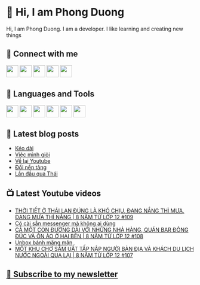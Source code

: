 # 👋 Hi, I am Phong Duong

Hi, I am Phong Duong. I am a developer. I like learning and creating new things

## 🔗 Connect with me
[<img height="32" width="32" src="https://cdn.jsdelivr.net/npm/simple-icons@v3/icons/youtube.svg" />](https://www.youtube.com/channel/UCXykqt3V2-9bYXKWZRcH0rA)
[<img height="32" width="32" src="https://cdn.jsdelivr.net/npm/simple-icons@v3/icons/instagram.svg" />](https://www.instagram.com/phongduonglh)
[<img height="32" width="32" src="https://cdn.jsdelivr.net/npm/simple-icons@v3/icons/twitter.svg" />](https://twitter.com/phongduonglh)
[<img height="32" width="32" src="https://cdn.jsdelivr.net/npm/simple-icons@v3/icons/facebook.svg" />](https://www.facebook.com/phongduonglh)
[<img height="32" width="32" src="https://cdn.jsdelivr.net/npm/simple-icons@v3/icons/linkedin.svg" />](https://www.linkedin.com/in/phongduonglh)

## 🧰 Languages and Tools

[<img height="32" width="32" src="https://cdn.jsdelivr.net/npm/simple-icons@v3/icons/javascript.svg" />](javascript)
[<img height="32" width="32" src="https://cdn.jsdelivr.net/npm/simple-icons@v3/icons/html5.svg" />](html5)
[<img height="32" width="32" src="https://cdn.jsdelivr.net/npm/simple-icons@v3/icons/css3.svg" />](css3)
[<img height="32" width="32" src="https://cdn.jsdelivr.net/npm/simple-icons@v3/icons/node-dot-js.svg" />](nodejs)
[<img height="32" width="32" src="https://cdn.jsdelivr.net/npm/simple-icons@v3/icons/react.svg" />](react)
[<img height="32" width="32" src="https://cdn.jsdelivr.net/npm/simple-icons@v3/icons/vue-dot-js.svg" />](vue)

## 📝 Latest blog posts

<!-- BLOG-POST-LIST:START -->
- [Kéo dài](https://phongduong.dev/blog/2021/08/keo-dai/)
- [Việc mình giỏi](https://phongduong.dev/blog/2021/08/viec-minh-gioi/)
- [Về lại Youtube](https://phongduong.dev/blog/2021/08/ve-lai-youtube/)
- [Đổi nền tảng](https://phongduong.dev/blog/2021/08/doi-nen-tang/)
- [Lần đầu qua Thái](https://phongduong.dev/blog/2021/08/lan-dau-qua-thai/)
<!-- BLOG-POST-LIST:END -->

## 📺 Latest Youtube videos

<!-- YOUTUBE-VIDEO-LIST:START -->
- [THỜI TIẾT Ở THÁI LAN ĐÚNG LÀ KHÓ CHỊU, ĐANG NẮNG THÌ MƯA, ĐANG MƯA THÌ NẮNG | 8 NĂM TỪ LỚP 12 #109](https://www.youtube.com/watch?v=qXSCV3rqxg0)
- [Có cài sẵn messenger mà không ai dùng](https://www.youtube.com/watch?v=LL3lAF4xTkc)
- [CẢ MỘT CON ĐƯỜNG DÀI VỚI NHỮNG NHÀ HÀNG, QUÁN BAR ĐÔNG ĐÚC VÀ ỒN ÀO Ở HAI BÊN | 8 NĂM TỪ LỚP 12 #108](https://www.youtube.com/watch?v=AetTW9kDrIg)
- [Unbox bánh măng mận](https://www.youtube.com/watch?v=tMLzGqicph0)
- [MỘT KHU CHỢ SẦM UẤT TẤP NẬP NGƯỜI BẢN ĐỊA VÀ KHÁCH DU LỊCH NƯỚC NGOÀI QUA LẠI | 8 NĂM TỪ LỚP 12 #107](https://www.youtube.com/watch?v=Vanfcqkt0Dw)
<!-- YOUTUBE-VIDEO-LIST:END -->

## [💌 Subscribe to my newsletter](https://koogio.substack.com/)
